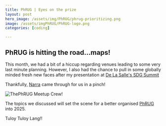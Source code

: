 ```yaml
---
title: PhRUG | Eyes on the prize
layout: post
hero_image: /assets/img/PhRUG/phrug-prioritizing.png
image: /assets/imgPhRUG/PhRUG-logo.png
categories: [coding]

---
```


## PhRUG is hitting the road...maps!

This month, we had a bit of a hiccup regarding venues leading to some very last minute planning.  However, I also had the chance to pull in some globally minded fresh new faces after my presentation at [De La Salle's SDG Summit](https://www.facebook.com/photo/?fbid=501314746209136&set=pcb.501315232875754)

Thankfully, [Narra](https://www.narralabs.com) came through for us in a pinch!

![ThePhRUG Meetup Crew!](/assets/img/PhRUG/phrug-prioritizing-attendees.jpg)

The topics we discussed will set the scene for a better organised [PhRUG](https://www.meetup.com/ruby-phil) into 2025.

Tuloy Tuloy Lang!!
